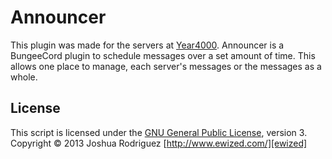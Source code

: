 Announcer
======
This plugin was made for the servers at [Year4000]. Announcer is a BungeeCord plugin to
schedule messages over a set amount of time. This allows one place to manage, each server's
messages or the messages as a whole.

License
------
This script is licensed under the [GNU General Public License][license], version 3.
Copyright &copy; 2013 Joshua Rodriguez [http://www.ewized.com/][ewized]

[license]: https://github.com/Year4000/announcer/blob/master/LICENSE.md
[year4000]: http://www.year4000.net/
[ewized]: http://www.ewized.com/
